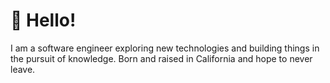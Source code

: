 # 👋 Hello!

I am a software engineer exploring new technologies and building things in the pursuit of knowledge. Born and raised in California and hope to never leave.

<!---
victormedel/victormedel is a ✨ special ✨ repository because its `README.md` (this file) appears on your GitHub profile.
You can click the Preview link to take a look at your changes.
--->
